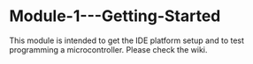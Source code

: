 # Module-1---Getting-Started

This module is intended to get the IDE platform setup and to test programming a microcontroller. Please check the wiki.
